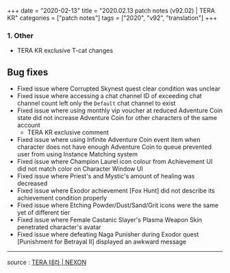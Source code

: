 +++
date = "2020-02-13"
title = "2020.02.13 patch notes (v92.02) | TERA KR"
categories = ["patch notes"]
tags = ["2020", "v92", "translation"]
+++

### 1. Other
- TERA KR exclusive T-cat changes

## Bug fixes

- Fixed issue where Corrupted Skynest quest clear condition was unclear
- Fixed issue where accessing a chat channel ID of exceeding chat channel count left only the `Default` chat channel to exist
- Fixed issue where using monthly vip voucher at reduced Adventure Coin state did not increase Adventure Coin for other characters of the same account
  - TERA KR exclusive comment
- Fixed issue where using Infinite Adventure Coin event item when character does not have enough Adventure Coin to queue prevented user from using Instance Matching system
- Fixed issue where Champion Laurel icon colour from Achievement UI did not match color on Character Window UI
- Fixed issue where Priest's and Mystic's amount of healing was decreased
- Fixed issue where Exodor achievement [Fox Hunt] did not describe its achievement condition properly
- Fixed issue where Etching Powder/Dust/Sand/Grit icons were the same yet of different tier
- Fixed issue where Female Castanic Slayer's Plasma Weapon Skin penetrated character's avatar
- Fixed issue where defeating Naga Punisher during Exodor quest [Punishment for Betrayal II] displayed an awkward message

----

source : [TERA 테라 | NEXON](http://tera.nexon.com/news/update/view.aspx?n4articlesn=427)
